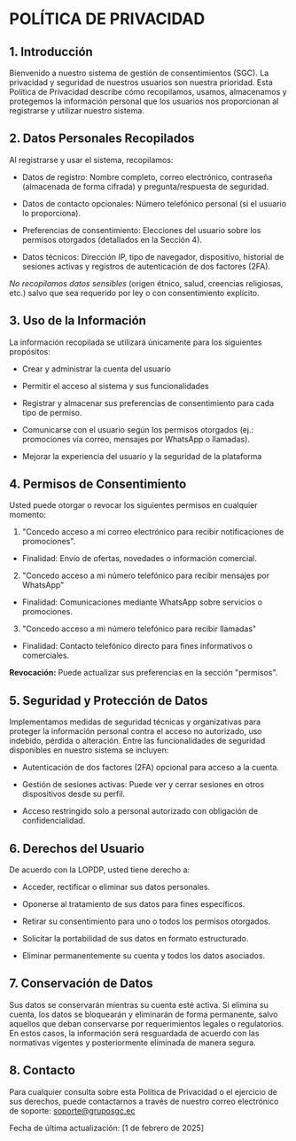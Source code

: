 # POLÍTICA DE PRIVACIDAD

## 1. Introducción
Bienvenido a nuestro sistema de gestión de consentimientos (SGC). La privacidad y seguridad de nuestros usuarios son nuestra prioridad. Esta Política de Privacidad describe cómo recopilamos, usamos, almacenamos y protegemos la información personal que los usuarios nos proporcionan al registrarse y utilizar nuestro sistema.

## 2. Datos Personales Recopilados
Al registrarse y usar el sistema, recopilamos:

- Datos de registro: Nombre completo, correo electrónico, contraseña (almacenada de forma cifrada) y pregunta/respuesta de seguridad.

- Datos de contacto opcionales: Número telefónico personal (si el usuario lo proporciona).

- Preferencias de consentimiento: Elecciones del usuario sobre los permisos otorgados (detallados en la Sección 4).

- Datos técnicos: Dirección IP, tipo de navegador, dispositivo, historial de sesiones activas y registros de autenticación de dos factores (2FA).

*No recopilamos datos sensibles* (origen étnico, salud, creencias religiosas, etc.) salvo que sea requerido por ley o con consentimiento explícito.

## 3. Uso de la Información
La información recopilada se utilizará únicamente para los siguientes propósitos:
- Crear y administrar la cuenta del usuario

- Permitir el acceso al sistema y sus funcionalidades

- Registrar y almacenar sus preferencias de consentimiento para cada tipo de permiso.

- Comunicarse con el usuario según los permisos otorgados (ej.: promociones vía correo, mensajes por WhatsApp o llamadas).

- Mejorar la experiencia del usuario y la seguridad de la plataforma

## 4. Permisos de Consentimiento
Usted puede otorgar o revocar los siguientes permisos en cualquier momento:

1. "Concedo acceso a mi correo electrónico para recibir notificaciones de promociones".

- Finalidad: Envío de ofertas, novedades o información comercial.

2. "Concedo acceso a mi número telefónico para recibir mensajes por WhatsApp"

- Finalidad: Comunicaciones mediante WhatsApp sobre servicios o promociones.

3. "Concedo acceso a mi número telefónico para recibir llamadas"

- Finalidad: Contacto telefónico directo para fines informativos o comerciales.

**Revocación:** Puede actualizar sus preferencias en la sección "permisos".

## 5. Seguridad y Protección de Datos
Implementamos medidas de seguridad técnicas y organizativas para proteger la información personal contra el acceso no autorizado, uso indebido, pérdida o alteración. Entre las funcionalidades de seguridad disponibles en nuestro sistema se incluyen:

- Autenticación de dos factores (2FA) opcional para acceso a la cuenta.

- Gestión de sesiones activas: Puede ver y cerrar sesiones en otros dispositivos desde su perfil.

- Acceso restringido solo a personal autorizado con obligación de confidencialidad.

## 6. Derechos del Usuario
De acuerdo con la LOPDP, usted tiene derecho a:

- Acceder, rectificar o eliminar sus datos personales.

- Oponerse al tratamiento de sus datos para fines específicos.

- Retirar su consentimiento para uno o todos los permisos otorgados.

- Solicitar la portabilidad de sus datos en formato estructurado.

- Eliminar permanentemente su cuenta y todos los datos asociados.
## 7. Conservación de Datos
Sus datos se conservarán mientras su cuenta esté activa. Si elimina su cuenta, los datos se bloquearán y eliminarán de forma permanente, salvo aquellos que deban conservarse por requerimientos legales o regulatorios. En estos casos, la información será resguardada de acuerdo con las normativas vigentes y posteriormente eliminada de manera segura.

## 8. Contacto
Para cualquier consulta sobre esta Política de Privacidad o el ejercicio de sus derechos, puede contactarnos a través de nuestro correo electrónico de soporte: soporte@gruposgc.ec

Fecha de última actualización: [1 de febrero de 2025]